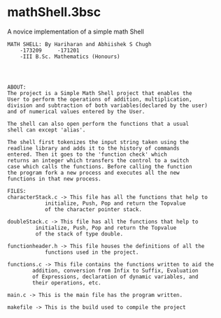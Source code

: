# mathShell.3bsc
A novice implementation of a simple math Shell

	MATH SHELL: By Hariharan and Abhiishek S Chugh
		-173209		-171201		
		-III B.Sc. Mathematics (Honours)




	ABOUT:
	The project is a Simple Math Shell project that enables the
	User to perform the operations of addition, multiplication,
	division and subtraction of both variables(declared by the user)
	and of numerical values entered by the User.

	The shell can also open perform the functions that a usual
	shell can except 'alias'.

	The shell first tokenizes the input string taken using the
	readline library and adds it to the history of commands
	entered. Then it goes to the 'function check' which
	returns an integer which transfers the control to a switch
	case which calls the functions. Before calling the function
	the program fork a new process and executes all the new
	functions in that new process.

	FILES:
	characterStack.c -> This file has all the functions that help to 
			    initialize, Push, Pop and return the Topvalue
			    of the character pointer stack.
	
	doubleStack.c -> This file has all the functions that help to 
			 initialize, Push, Pop and return the Topvalue
			 of the stack of type double.

	functionheader.h -> This file houses the definitions of all the 
			    functions used in the project.

	functions.c -> This file contains the functions written to aid the
			addition, conversion from Infix to Suffix, Evaluation
			of Expressions, declaration of dynamic variables, and
			their operations, etc.
	
	main.c -> This is the main file has the program written.

	makefile -> This is the build used to compile the project


		
